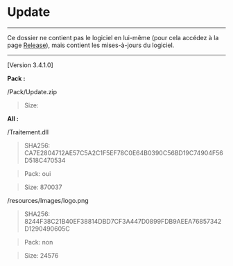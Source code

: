 # Update

---

Ce dossier ne contient pas le logiciel en lui-même (pour cela accédez à la page [Release](https://github.com/GroupManage/GroupManage/releases)), mais contient les mises-à-jours du logiciel.

---

[Version 3.4.1.0]

**Pack :**

/Pack/Update.zip
> Size: 

**All :**

/Traitement.dll
> SHA256: CA7E2804712AE57C5A2C1F5EF78C0E64B0390C56BD19C74904F56D518C470534

> Pack: oui

> Size: 870037

/resources/Images/logo.png
> SHA256: 8244F38C21B40EF38814DBD7CF3A447D0899FDB9AEEA76857342D1290490605C

> Pack: non

> Size: 24576

